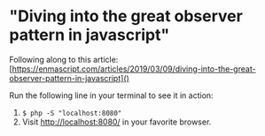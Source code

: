 # "Diving into the great observer pattern in javascript"

Following along to this article: [https://enmascript.com/articles/2019/03/09/diving-into-the-great-observer-pattern-in-javascript]()

Run the following line in your terminal to see it in action:  

1. `$ php -S "localhost:8080"`
2. Visit [http://localhost:8080/]() in your favorite browser.